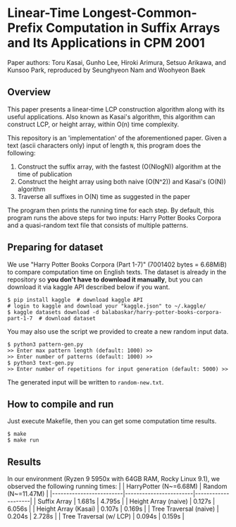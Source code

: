 # Linear-Time Longest-Common-Prefix Computation in Suffix Arrays and Its Applications in CPM 2001
Paper authors: Toru Kasai, Gunho Lee, Hiroki Arimura, Setsuo Arikawa, and Kunsoo Park, reproduced by Seunghyeon Nam and Woohyeon Baek

## Overview
This paper presents a linear-time LCP construction algorithm along with its useful applications.
Also known as Kasai's algorithm, this algorithm can construct LCP, or height array, within O(n) time complexity.

This repository is an 'implementation' of the aforementioned paper.
Given a text (ascii characters only) input of length `N`, this program does the following:
1. Construct the suffix array, with the fastest (O(NlogN)) algorithm at the time of publication
2. Construct the height array using both naive (O(N^2)) and Kasai's (O(N)) algorithm
3. Traverse all suffixes in O(N) time as suggested in the paper

The program then prints the running time for each step.
By default, this program runs the above steps for two inputs: Harry Potter Books Corpora
and a quasi-random text file that consists of multiple patterns.

## Preparing for dataset
We use "Harry Potter Books Corpora (Part 1-7)" (7001402 bytes = 6.68MiB) to compare computation time on English texts. The dataset is already in the repository so **you don't have to download it manually**, but you can download it via kaggle API described below if you want.
```
$ pip install kaggle  # download kaggle API
# login to kaggle and download your "kaggle.json" to ~/.kaggle/
$ kaggle datasets download -d balabaskar/harry-potter-books-corpora-part-1-7  # download dataset
```

You may also use the script we provided to create a new random input data.
```
$ python3 pattern-gen.py
>> Enter max pattern length (default: 1000) >>
>> Enter number of patterns (default: 1000) >>
$ python3 text-gen.py
>> Enter number of repetitions for input generation (default: 5000) >>
```
The generated input will be written to `random-new.txt`.

## How to compile and run
Just execute Makefile, then you can get some computation time results.
```
$ make
$ make run
```

## Results

In our environment (Ryzen 9 5950x with 64GB RAM, Rocky Linux 9.1), we observed the following running times:
|                         | HarryPotter (N~=6.68M) | Random (N~=11.47M) |
|-------------------------|------------------------|--------------------|
| Suffix Array            | 1.681s                 | 4.795s             |
| Height Array (naive)    | 0.127s                 | 6.056s             |
| Height Array (Kasai)    | 0.107s                 | 0.169s             |
| Tree Traversal (naive)  | 0.204s                 | 2.728s             |
| Tree Traversal (w/ LCP) | 0.094s                 | 0.159s             |
